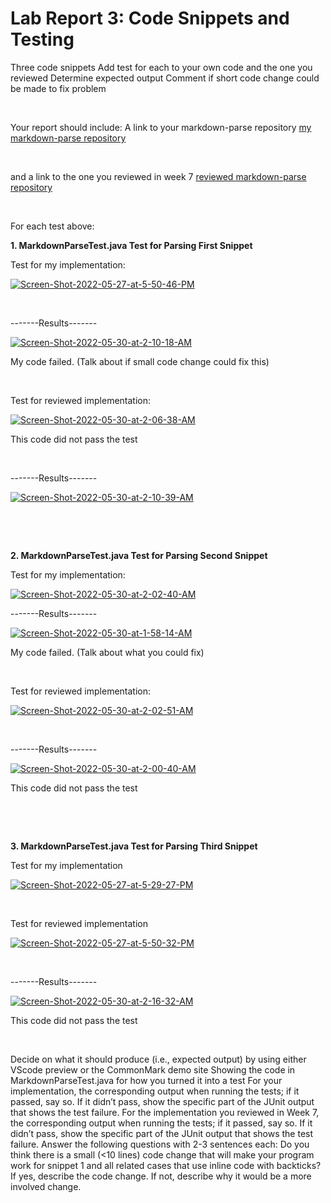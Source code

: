 # Lab Report 3: Code Snippets and Testing

Three code snippets
Add test for each to your own code and the one you reviewed
Determine expected output
Comment if short code change could be made to fix problem

&nbsp;

Your report should include:
A link to your markdown-parse repository
[my markdown-parse repository](https://github.com/R3dbAbyVamp/markdown-parser)

&nbsp;

and a link to the one you reviewed in week 7
[reviewed markdown-parse repository](https://github.com/lithicarus/markdown-parser) 

&nbsp;

For each test above:

**1. MarkdownParseTest.java Test for Parsing First Snippet**

Test for my implementation:

<a href="https://ibb.co/kqd6w11"><img src="https://i.ibb.co/ssBJNHH/Screen-Shot-2022-05-27-at-5-50-46-PM.png" alt="Screen-Shot-2022-05-27-at-5-50-46-PM" border="0"></a>

&nbsp;

-------Results-------

<a href="https://ibb.co/F8bY9W5"><img src="https://i.ibb.co/wpNQTLS/Screen-Shot-2022-05-30-at-2-10-18-AM.png" alt="Screen-Shot-2022-05-30-at-2-10-18-AM" border="0"></a>

My code failed.
(Talk about if small code change could fix this)

&nbsp;



Test for reviewed implementation:

<a href="https://ibb.co/4fKrkqH"><img src="https://i.ibb.co/JdmJZ19/Screen-Shot-2022-05-30-at-2-06-38-AM.png" alt="Screen-Shot-2022-05-30-at-2-06-38-AM" border="0"></a>

This code did not pass the test 

&nbsp;

-------Results-------

<a href="https://ibb.co/bWn9Kgh"><img src="https://i.ibb.co/xCQT7Sv/Screen-Shot-2022-05-30-at-2-10-39-AM.png" alt="Screen-Shot-2022-05-30-at-2-10-39-AM" border="0"></a>

&nbsp;

&nbsp;



**2. MarkdownParseTest.java Test for Parsing Second Snippet**

Test for my implementation:

<a href="https://ibb.co/FxkLQDZ"><img src="https://i.ibb.co/bWjM4Kw/Screen-Shot-2022-05-30-at-2-02-40-AM.png" alt="Screen-Shot-2022-05-30-at-2-02-40-AM" border="0"></a>


-------Results-------

<a href="https://ibb.co/3S6gkL7"><img src="https://i.ibb.co/9yKQGCN/Screen-Shot-2022-05-30-at-1-58-14-AM.png" alt="Screen-Shot-2022-05-30-at-1-58-14-AM" border="0"></a>

My code failed.
(Talk about what you could fix)

&nbsp;

Test for reviewed implementation: 

<a href="https://ibb.co/g6sV9Mj"><img src="https://i.ibb.co/XVm8LZ2/Screen-Shot-2022-05-30-at-2-02-51-AM.png" alt="Screen-Shot-2022-05-30-at-2-02-51-AM" border="0"></a>

&nbsp;

-------Results-------

<a href="https://ibb.co/BwhqJX6"><img src="https://i.ibb.co/t308672/Screen-Shot-2022-05-30-at-2-00-40-AM.png" alt="Screen-Shot-2022-05-30-at-2-00-40-AM" border="0"></a>

This code did not pass the test


&nbsp;

&nbsp;


**3. MarkdownParseTest.java Test for Parsing Third Snippet**

Test for my implementation 

<a href="https://ibb.co/CHJWCbC"><img src="https://i.ibb.co/G5sFYWY/Screen-Shot-2022-05-27-at-5-29-27-PM.png" alt="Screen-Shot-2022-05-27-at-5-29-27-PM" border="0"></a>  

&nbsp;

Test for reviewed implementation

<a href="https://ibb.co/qdnXKHM"><img src="https://i.ibb.co/PNY3K2Z/Screen-Shot-2022-05-27-at-5-50-32-PM.png" alt="Screen-Shot-2022-05-27-at-5-50-32-PM" border="0"></a>

&nbsp;

-------Results-------

<a href="https://ibb.co/C242FZK"><img src="https://i.ibb.co/m8d87w5/Screen-Shot-2022-05-30-at-2-16-32-AM.png" alt="Screen-Shot-2022-05-30-at-2-16-32-AM" border="0"></a>

This code did not pass the test

&nbsp;


Decide on what it should produce (i.e., expected output) by using either VScode preview or the CommonMark demo site
Showing the code in MarkdownParseTest.java for how you turned it into a test
For your implementation, the corresponding output when running the tests; if it passed, say so. If it didn’t pass, show the specific part of the JUnit output that shows the test failure.
For the implementation you reviewed in Week 7, the corresponding output when running the tests; if it passed, say so. If it didn’t pass, show the specific part of the JUnit output that shows the test failure.
Answer the following questions with 2-3 sentences each:
Do you think there is a small (<10 lines) code change that will make your program work for snippet 1 and all related cases that use inline code with backticks? If yes, describe the code change. If not, describe why it would be a more involved change.
